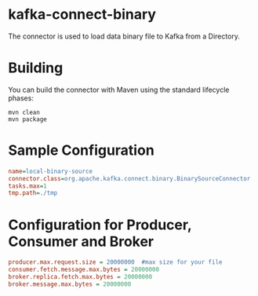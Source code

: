 # kafka-connect-binary
The connector is used to load data binary file to Kafka from a Directory.

# Building
You can build the connector with Maven using the standard lifecycle phases:
```
mvn clean
mvn package
```

# Sample Configuration
``` ini
name=local-binary-source
connector.class=org.apache.kafka.connect.binary.BinarySourceConnector
tasks.max=1
tmp.path=./tmp
```

# Configuration for Producer, Consumer and Broker
``` ini
producer.max.request.size = 20000000  #max size for your file
consumer.fetch.message.max.bytes = 20000000
broker.replica.fetch.max.bytes = 20000000
broker.message.max.bytes = 20000000
```


